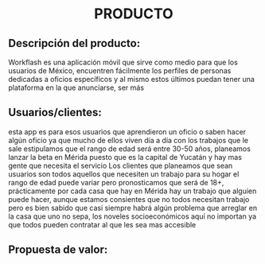 ﻿<center><h1>PRODUCTO</h1></center>

## Descripción del producto:
Workflash es una aplicación móvil que sirve como medio para que los usuarios de México, encuentren fácilmente los perfiles de personas dedicadas a oficios específicos y al mismo estos últimos puedan tener una plataforma en la que anunciarse, ser más

## Usuarios/clientes:
esta app es para esos usuarios que aprendieron un oficio o saben hacer algún oficio ya que mucho de ellos viven día a día con los trabajos que le sale estipulamos que el rango de edad será entre 30-50 años, planeamos lanzar la beta en Mérida puesto que es la capital de Yucatán y hay mas gente que necesita el servicio
Los clientes que planeamos que sean usuarios son todos aquellos que necesiten un trabajo para su hogar el rango de edad puede variar pero pronosticamos que será de 18+, prácticamente por cada casa que hay en Mérida hay un trabajo que alguien puede hacer, aunque estamos consientes que no todos necesitan trabajo pero es bien sabido que casi siempre habrá algún problema que arreglar en la casa que uno no sepa, los noveles socioeconómicos aquí no importan ya que todos pueden contratar al que les sea mas accesible

## Propuesta de valor:


<!--stackedit_data:
eyJoaXN0b3J5IjpbNjMxMDEzNjEsMjAzMDIzMjQwNV19
-->